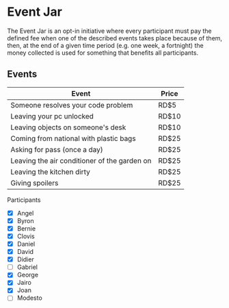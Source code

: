 # Event Jar

The Event Jar is an opt-in initiative where every participant must pay the defined fee when one of the described events takes place because of them, then, at the end of a given time period (e.g. one week, a fortnight) the money collected is used for something that benefits all participants.

## Events

| Event                                                | Price   |
| ---------------------------------------------------- | ------- |
| Someone resolves your code problem                   | RD$5    |
| Leaving your pc unlocked                             | RD$10   |
| Leaving objects on someone's desk                    | RD$10   |
| Coming from national with plastic bags               | RD$25   |
| Asking for pass (once a day)                         | RD$25   |
| Leaving the air conditioner of the garden on         | RD$25   |
| Leaving the kitchen dirty                            | RD$25   |
| Giving spoilers                                      | RD$25   |


Participants
- [x] Angel
- [x] Byron
- [x] Bernie
- [x] Clovis
- [x] Daniel
- [x] David
- [x] Didier
- [ ] Gabriel
- [x] George
- [x] Jairo
- [x] Joan
- [ ] Modesto
